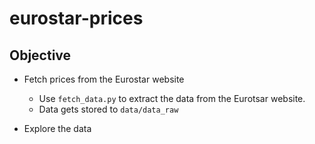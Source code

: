 # eurostar-prices

## Objective
* Fetch prices from the Eurostar website
    * Use `fetch_data.py` to extract the data from the Eurotsar website. 
    * Data gets stored to `data/data_raw`

* Explore the data